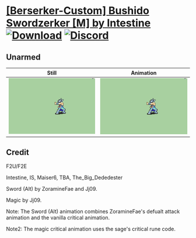 # [\[Berserker-Custom\] Bushido Swordzerker \[M\] by Intestine](./) [![Download](https://img.shields.io/badge/Download--red?style=social&logo=github)](https://minhaskamal.github.io/DownGit/#/home?url=https://github.com/Klokinator/FE-Repo/tree/main/Battle%20Animations%2FInfantry%20-%20(Axe)%20Brigs%2C%20Pirates%2C%20Zerkers%2F%5BBerserker-Custom%5D%20Bushido%20Swordzerker%20%5BM%5D%20by%20Intestine%2F8.%20Unarmed) [![Discord](https://img.shields.io/badge/Discord--blue?style=social&logo=discord)](https://discord.gg/C7VNGnyTPA)

## Unarmed

| Still | Animation |
| :---: | :-------: |
| ![Unarmed still](./Unarmed_000.png) | ![Unarmed](./Unarmed.gif) |

## Credit

F2U/F2E

Intestine, IS, Maiser6, TBA, The_Big_Dededester

Sword (Alt) by ZoramineFae and Jj09.

Magic by Jj09.

Note: The Sword (Alt) animation combines ZoramineFae's defualt attack animation and the vanilla critical animation.

Note2: The magic critical animation uses the sage's critical rune code.
